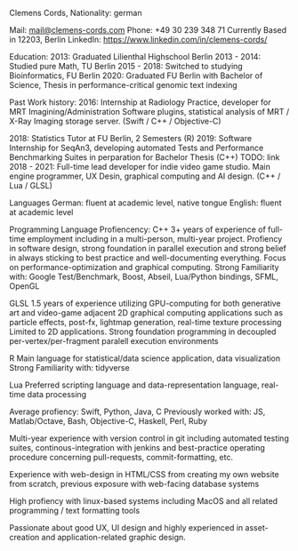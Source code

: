 Clemens Cords, 
Nationality: german

Mail: mail@clemens-cords.com
Phone: +49 30 239 348 71
Currently Based in 12203, Berlin
LinkedIn: https://www.linkedin.com/in/clemens-cords/ 

Education:
2013: Graduated Lilienthal Highschool Berlin
2013 - 2014: Studied pure Math, TU Berlin
2015 - 2018: Switched to studying Bioinformatics, FU Berlin
2020: Graduated FU Berlin with Bachelor of Science, Thesis in performance-critical genomic text indexing

Past Work history:
2016: Internship at Radiology Practice, developer for MRT Imagining/Administration Software plugins, statistical analysis of MRT / X-Ray Imaging storage server. 
(Swift / C++ / Objective-C)

2018: Statistics Tutor at FU Berlin, 2 Semesters
(R)
2019: Software Internship for SeqAn3, developing automated Tests and Performance Benchmarking Suites in perparation for Bachelor Thesis
(C++)
TODO: link
2018 - 2021: Full-time lead developer for indie video game studio. Main engine programmer, UX Desin, graphical computing and AI design. 
(C++ / Lua / GLSL)

Languages
German: fluent at academic level, native tongue
English: fluent at academic level

Programming Language Profiencency:
C++
3+ years of experience of full-time employment including in a multi-person, multi-year project. Profiency in software design, strong foundation in parallel execution and strong belief in always sticking to best practice and well-documenting everything. Focus on performance-optimization and graphical computing. 
Strong Familiarity with: Google Test/Benchmark, Boost, Abseil, Lua/Python bindings, SFML, OpenGL

GLSL
1.5 years of experience utilizing GPU-computing for both generative art and video-game adjacent 2D graphical computing applications such as particle effects, post-fx, lightmap generation, real-time texture processing  Limited to 2D applications. Strong foundation programming in decoupled per-vertex/per-fragment paralell execution environments

R 
Main language for statistical/data science application, data visualization
Strong Familiarity with: tidyverse

Lua
Preferred scripting language and data-representation language, real-time data processing 

Average profiency: Swift, Python, Java, C
Previously worked with: JS, Matlab/Octave, Bash, Objective-C, Haskell, Perl, Ruby

Multi-year experience with version control in git including automated testing suites, continous-integration with jenkins and best-practice operating procedure concerning pull-requests, commit-formatting, etc.

Experience with web-design in HTML/CSS from creating my own website from scratch, previous exposure with web-facing database systems 

High profiency with linux-based systems including MacOS and all related programming / text formatting tools

Passionate about good UX, UI design and highly experienced in asset-creation and application-related graphic design. 




